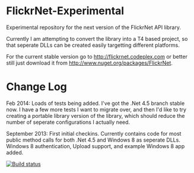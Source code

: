 FlickrNet-Experimental
======================

Experimental repository for the next version of the FlickrNet API library.

Currently I am attempting to convert the library into a T4 based project, 
so that seperate DLLs can be created easily targetting different platforms.

For the current stable version go to http://flickrnet.codeplex.com 
or better still just download it from http://www.nuget.org/packages/FlickrNet.

Change Log
==========

Feb 2014: Loads of tests being added. I've got the .Net 4.5 branch stable now. 
I have a few more tests I want to migrate over, 
and then I'd like to try creating a portable library version of the library, 
which should reduce the number of seperate configurations I actually need.

September 2013: First initial checkins. 
Currently contains code for most public method calls for both .Net 4.5 and Windows 8
as seperate DLLs. Windows 8 authentication, Upload support, and example Windows 8 app added.

[![Build status](https://ci.appveyor.com/api/projects/status/32k42uv0kdtmfvn1)](https://ci.appveyor.com/project/samjudson/flickrnet-experimental)
